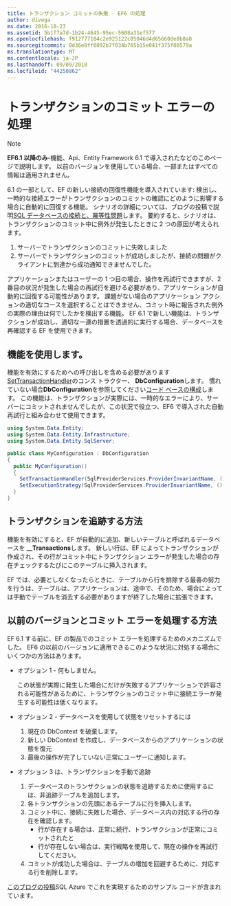 ```yaml
---
title: トランザクション コミットの失敗 - EF6 の処理
author: divega
ms.date: 2016-10-23
ms.assetid: 5b1f7a7d-1b24-4645-95ec-5608a31ef577
ms.openlocfilehash: f912777104c2e925122c05046d4d65660de8b8a8
ms.sourcegitcommit: 0d36e8ff0892b7f034b765b15e041f375f88579a
ms.translationtype: MT
ms.contentlocale: ja-JP
ms.lasthandoff: 09/09/2018
ms.locfileid: "44250862"
---
```

# <a name="handling-transaction-commit-failures"></a>トランザクションのコミット エラーの処理
> [!NOTE]
> **EF6.1 以降のみ**-機能、Api、Entity Framework 6.1 で導入されたなどのこのページで説明します。 以前のバージョンを使用している場合、一部またはすべての情報は適用されません。  

6.1 の一部として、EF の新しい接続の回復性機能を導入されています: 検出し、一時的な接続エラーがトランザクションのコミットの確認にどのように影響する場合に自動的に回復する機能。 シナリオの詳細については、ブログの投稿で説明[SQL データベースの接続と、冪等性問題](http://blogs.msdn.com/b/adonet/archive/2013/03/11/sql-database-connectivity-and-the-idempotency-issue.aspx)します。  要約すると、シナリオは、トランザクションのコミット中に例外が発生したときに 2 つの原因が考えられます。  

1. サーバーでトランザクションのコミットに失敗しました
2. サーバーでトランザクションのコミットが成功しましたが、接続の問題がクライアントに到達から成功通知できませんでした。  

アプリケーションまたはユーザーの 1 つ目の場合、操作を再試行できますが、2 番目の状況が発生した場合の再試行を避ける必要があり、アプリケーションが自動的に回復する可能性があります。 課題がない場合のアプリケーション アクションの適切なコースを選択することはできません、コミット時に報告された例外の実際の理由は何でしたかを検出する機能。 EF 6.1 で新しい機能は、トランザクションが成功し、適切な一連の措置を透過的に実行する場合、データベースを再確認する EF を使用できます。  

## <a name="using-the-feature"></a>機能を使用します。  

機能を有効にするためへの呼び出しを含める必要があります[SetTransactionHandler](https://msdn.microsoft.com/library/system.data.entity.dbconfiguration.setdefaulttransactionhandler.aspx)のコンス トラクター、 **DbConfiguration**します。 慣れていない場合**DbConfiguration**を参照してください[コード ベースの構成](~/ef6/fundamentals/configuring/code-based.md)します。 この機能は、トランザクションが実際には、一時的なエラーにより、サーバーにコミットされませんでしたが、この状況で役立つ、EF6 で導入された自動再試行と組み合わせて使用できます。  

``` csharp
using System.Data.Entity;
using System.Data.Entity.Infrastructure;
using System.Data.Entity.SqlServer;

public class MyConfiguration : DbConfiguration  
{
  public MyConfiguration()  
  {  
    SetTransactionHandler(SqlProviderServices.ProviderInvariantName, () => new CommitFailureHandler());  
    SetExecutionStrategy(SqlProviderServices.ProviderInvariantName, () => new SqlAzureExecutionStrategy());  
  }  
}
```  

## <a name="how-transactions-are-tracked"></a>トランザクションを追跡する方法  

機能を有効にすると、EF が自動的に追加、新しいテーブルと呼ばれるデータベースを **__Transactions**します。 新しい行は、EF によってトランザクションが作成され、その行がコミット中にトランザクション エラーが発生した場合の存在チェックするたびにこのテーブルに挿入されます。  

EF では、必要としなくなったらときに、テーブルから行を排除する最善の努力を行うは、テーブルは、アプリケーションは、途中で、そのため、場合によっては手動でテーブルを消去する必要がありますが終了した場合に拡張できます。  

## <a name="how-to-handle-commit-failures-with-previous-versions"></a>以前のバージョンとコミット エラーを処理する方法

EF 6.1 する前に、EF の製品でのコミット エラーを処理するためのメカニズムでした。 EF6 の以前のバージョンに適用できるこのような状況に対処する場合にいくつかの方法はあります。  

* オプション 1 - 何もしません。  

  この状態が実際に発生した場合にだけが失敗するアプリケーションで許容される可能性があるために、トランザクションのコミット中に接続エラーが発生する可能性は低くなります。  

* オプション 2 - データベースを使用して状態をリセットするには  

  1. 現在の DbContext を破棄します。  
  2. 新しい DbContext を作成し、データベースからのアプリケーションの状態を復元  
  3. 最後の操作が完了していない正常にユーザーに通知します。  

* オプション 3 は、トランザクションを手動で追跡  

  1. データベースのトランザクションの状態を追跡するために使用するには、非追跡テーブルを追加します。  
  2. 各トランザクションの先頭にあるテーブルに行を挿入します。  
  3. コミット中に、接続に失敗した場合、データベース内の対応する行の存在を確認します。  
     - 行が存在する場合は、正常に続行、トランザクションが正常にコミットされたと  
     - 行が存在しない場合は、実行戦略を使用して、現在の操作を再試行してください。  
  4. コミットが成功した場合は、テーブルの増加を回避するために、対応する行を削除します。  

[このブログの投稿](http://blogs.msdn.com/b/adonet/archive/2013/03/11/sql-database-connectivity-and-the-idempotency-issue.aspx)SQL Azure でこれを実現するためのサンプル コードが含まれています。  
